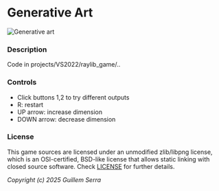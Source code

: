 # Generative Art

![Generative art](/screenshots/cellular-automata3.gif)

### Description

Code in projects/VS2022/raylib_game/..

### Controls

- Click buttons 1,2 to try different outputs
- R: restart
- UP arrow: increase dimension
- DOWN arrow: decrease dimension

### License

This game sources are licensed under an unmodified zlib/libpng license, which is an OSI-certified, BSD-like license that allows static linking with closed source software. Check [LICENSE](LICENSE) for further details.

*Copyright (c) 2025 Guillem Serra*
